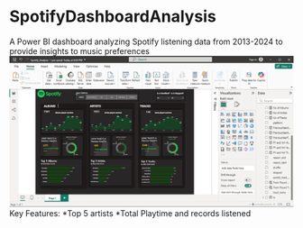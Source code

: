 # SpotifyDashboardAnalysis
A Power BI dashboard analyzing Spotify listening data from 2013-2024 to provide insights to music preferences
![Dashboard Screenshot](images/Spotify-Dashboard.PNG)
Key Features:
*Top 5 artists 
*Total Playtime and records listened
